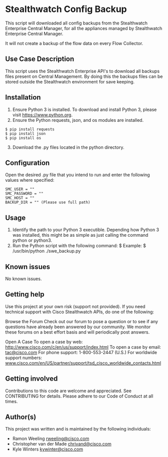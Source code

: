 # Stealthwatch Config Backup

This script will downloaded all config backups from the Stealthwatch Enterprise Central Manager,
for all the appliances managed by Stealthwatch Enterprise Central Manager.

It will not create a backup of the flow data on every Flow Collector.

## Use Case Description

This script uses the Stealthwatch Enterprise API's to download all backups files present on Central Management.
By doing this the backups files can be stored outside the Stealthwatch environment for save keeping.

## Installation

1. Ensure Python 3 is installed.
  To download and install Python 3, please visit https://www.python.org.
2. Ensure the Python requests, json, and os modules are installed.
  ```
  $ pip install requests
  $ pip install json
  $ pip install os
  ```
3. Download the .py files located in the python directory.

## Configuration

Open the desired .py file that you intend to run and enter the following values where specified:
   ```
   SMC_USER = ""
   SMC_PASSWORD = ""
   SMC_HOST = ""
   BACKUP_DIR = "" (Please use full path)
   ```
## Usage

1. Identify the path to your Python 3 executible.
Depending how Python 3 was installed, this might be as simple as just calling the command python or python3.
2. Run the Python script with the following command:
  $ <PYTHON-PATH> <PYTHON-SCRIPT-PATH>
  Example: $ /usr/bin/python ./swe_backup.py


## Known issues

No known issues.

## Getting help

Use this project at your own risk (support not provided). If you need technical support with Cisco Stealthwatch APIs, do one of the following:

Browse the Forum
Check out our forum to pose a question or to see if any questions have already been answered by our community. We monitor these forums on a best effort basis and will periodically post answers.

Open A Case
To open a case by web: http://www.cisco.com/c/en/us/support/index.html
To open a case by email: tac@cisco.com
For phone support: 1-800-553-2447 (U.S.)
For worldwide support numbers: www.cisco.com/en/US/partner/support/tsd_cisco_worldwide_contacts.html

## Getting involved

Contributions to this code are welcome and appreciated. See CONTRIBUTING for details. Please adhere to our Code of Conduct at all times.

## Author(s)

This project was written and is maintained by the following individuals:

* Ramon Weeling <rweeling@cisco.com>
* Christopher van der Made <chrivand@cisco.com>
* Kyle Winters <kywinter@cisco.com>
